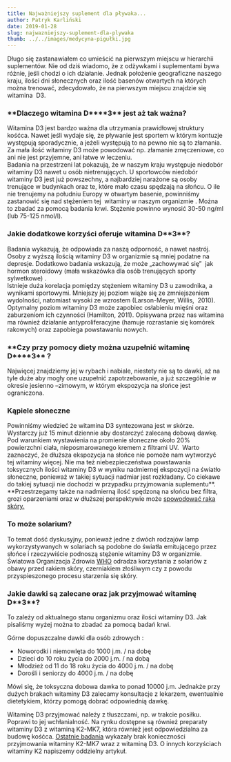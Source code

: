```yaml
---
title: Najważniejszy suplement dla pływaka...
author: Patryk Karliński
date: 2019-01-28
slug: najwazniejszy-suplement-dla-plywaka
thumb: ../../images/medycyna-pigułki.jpg
---
```


Długo się zastanawiałem co umieścić na pierwszym miejscu w hierarchii suplementów. Nie od dziś wiadomo, że z odżywkami i suplementami bywa różnie, jeśli chodzi o ich działanie. Jednak położenie geograficzne naszego kraju, ilości dni słonecznych oraz ilość basenów otwartych na których można trenować, zdecydowało, że na pierwszym miejscu znajdzie się witamina  D3.

### **Dlaczego witamina D\*\***3\*\* **jest aż tak ważna?**

Witamina D3 jest bardzo ważna dla utrzymania prawidłowej struktury kośćca. Nawet jeśli wydaje się, że pływanie jest sportem w którym kontuzje występują sporadycznie, a jeżeli występują to na pewno nie są to złamania. Za mała ilość witaminy D3 może powodować np. złamanie zmęczeniowe, co ani nie jest przyjemne, ani łatwe w leczeniu.  
Badania na przestrzeni lat pokazują, że w naszym kraju występuje niedobór witaminy D3 nawet u osób nietrenujących. U sportowców niedobór witaminy D3 jest już powszechny, a najbardziej narażone są osoby trenujące w budynkach oraz te, które mało czasu spędzają na słońcu. O ile nie trenujemy na południu Europy w otwartym basenie, powinniśmy zastanowić się nad stężeniem tej  witaminy w naszym organizmie . Można to zbadać za pomocą badania krwi. Stężenie powinno wynosić 30-50 ng/ml (lub 75-125 nmol/l).

### **Jakie dodatkowe korzyści oferuje witamina D\*\***3\***\*?**

Badania wykazują, że odpowiada za naszą odporność, a nawet nastrój. Osoby z wyższą ilością witaminy D3 w organizmie są mniej podatne na depresje. Dodatkowo badania wskazują, że może „zachowywać się”  jak hormon steroidowy (mała wskazówka dla osób trenujących sporty sylwetkowe) .  
Istnieje duża korelacja pomiędzy stężeniem witaminy D3 u zawodnika, a wynikami sportowymi. Mniejszy jej poziom wiąże się ze zmniejszeniem wydolności, natomiast wysoki ze wzrostem (Larson-Meyer, Willis,  2010). Optymalny poziom witaminy D3 może zapobiec osłabieniu mięśni oraz zaburzeniom ich czynności (Hamilton, 2011). Opisywana przez nas witamina ma również działanie antyproliferacyjne (hamuje rozrastanie się komórek rakowych) oraz zapobiega powstawaniu nowych.

### **Czy przy pomocy diety można uzupełnić witaminę D\*\***3\*\* **?**

Najwięcej znajdziemy jej w rybach i nabiale, niestety nie są to dawki, aż na tyle duże aby mogły one uzupełnić zapotrzebowanie, a już szczególnie w okresie jesienno –zimowym, w którym ekspozycja na słońce jest ograniczona.

### **Kąpiele słoneczne**

Powinniśmy wiedzieć że witamina D3 syntezowana jest w skórze. Wystarczy już 15 minut dziennie aby dostarczyć zalecaną dobową dawkę. Pod warunkiem wystawienia na promienie słoneczne około 20% powierzchni ciała, nieposmarowanego kremem z filtrami UV.  Warto zaznaczyć, że dłuższa ekspozycja na słońce nie pomoże nam wytworzyć tej witaminy więcej. Nie ma też niebezpieczeństwa powstawania toksycznych ilości witaminy D3 w wyniku nadmiernej ekspozycji na światło słoneczne, ponieważ w takiej sytuacji nadmiar jest rozkładany. Co ciekawe do takiej sytuacji nie dochodzi w przypadku przyjmowania suplementu**.  
**Przestrzegamy także na nadmierną ilość spędzoną na słońcu bez filtra, grozi oparzeniami oraz w dłuższej perspektywie może [spowodować raka skóry.](https://link.springer.com/article/10.1007/BF01804988?fbclid=IwAR1EaAGFSHxCzIts8ZF2t9BTZAjV1lLnad_EIgtTPdl3cF8iTy9JDqni3o8)

### **To może solarium?**

To temat dość dyskusyjny, ponieważ jedne z dwóch rodzajów lamp wykorzystywanych w solariach są podobne do światła emitującego przez słońce i rzeczywiście podnoszą stężenie witaminy D3 w organizmie. Światowa Organizacja Zdrowia [WHO](https://www.who.int/uv/faq/sunbeds/en/) odradza korzystania z solariów z obawy przed rakiem skóry, czerniakiem złośliwym czy z powodu przyspieszonego procesu starzenia się skóry.

### **Jakie dawki są zalecane oraz jak przyjmować witaminę D\*\***3\***\*?**

To zależy od aktualnego stanu organizmu oraz ilości witaminy D3. Jak pisaliśmy wyżej można to zbadać za pomocą badań krwi.

Górne dopuszczalne dawki dla osób zdrowych :

- Noworodki i niemowlęta do 1000 j.m. / na dobę
- Dzieci do 10 roku życia do 2000 j.m. / na dobą
- Młodzież od 11 do 18 roku życia do 4000 j.m. / na dobę
- Dorośli i seniorzy do 4000 j.m. / na dobę

Mówi się, że toksyczna dobowa dawka to ponad 10000 j.m. Jednakże przy dużych brakach witaminy D3 zalecamy konsultacje z lekarzem, ewentualnie dietetykiem, którzy pomogą dobrać odpowiednią dawkę.

Witaminę D3 przyjmować należy z tłuszczami, np. w trakcie posiłku. Poprawi to jej wchłanialność. Na rynku dostępne są również preparaty witaminy D3 z witaminą K2-MK7, która również jest odpowiedzialna za budowę kośćca. [Ostatnie badania](https://jissn.biomedcentral.com/articles/10.1186/s12970-015-0093-8?fbclid=IwAR3cRiEWtJ9zndY2pEyFl2fqpKNgvCuQf3QboBUB09V1QF5yTbaZ9OX05a4) wykazały brak konieczności przyjmowania witaminy K2-MK7 wraz z witaminą D3. O innych korzyściach witaminy K2 napiszemy oddzielny artykuł.

